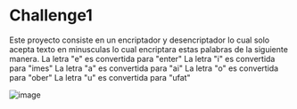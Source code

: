 # Challenge1
Este proyecto consiste en un encriptador y desencriptador lo cual solo acepta texto en minusculas lo cual encriptara estas palabras de la siguiente manera.
La letra "e" es convertida para "enter"
La letra "i" es convertida para "imes"
La letra "a" es convertida para "ai"
La letra "o" es convertida para "ober"
La letra "u" es convertida para "ufat"

![image](https://github.com/RobertoPadilla-dev/Challenge1/assets/84651684/3ffba806-49a6-401a-a14d-998f2e3f8222)

